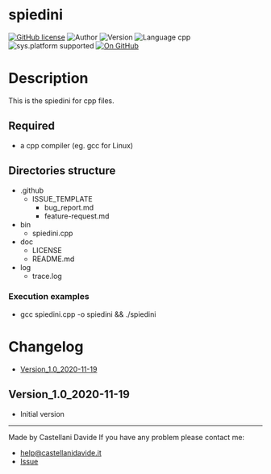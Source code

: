 # spiedini
[![GitHub license](https://img.shields.io/badge/licence-GNU-green?style=flat)](https://github.com/CastellaniDavide/spiedini/blob/master/LICENSE) ![Author](https://img.shields.io/badge/author-Castellani%20Davide-green?style=flat) ![Version](https://img.shields.io/badge/version-v01.01-blue?style=flat) ![Language cpp](https://img.shields.io/badge/language-cpp-yellowgreen?style=flat) ![sys.platform supported](https://img.shields.io/badge/OS%20platform%20supported-All-blue?style=flat) [![On GitHub](https://img.shields.io/badge/on%20GitHub-True-green?style=flat&logo=github)](https://github.com/CastellaniDavide/spiedini)

# Description
This is the spiedini for cpp files.

## Required
 - a cpp compiler (eg. gcc for Linux)
 

## Directories structure
 - .github
   - ISSUE_TEMPLATE
     - bug_report.md
     - feature-request.md
 - bin
	 - spiedini.cpp
 - doc
   - LICENSE
   - README.md
 - log
	 - trace.log
   
### Execution examples
 - gcc spiedini.cpp -o spiedini && ./spiedini

# Changelog
 - [Version_1.0_2020-11-19](#Version_10_2020-11-19)


## Version_1.0_2020-11-19
 - Initial version

---
Made by Castellani Davide 
If you have any problem please contact me:
- help@castellanidavide.it
- [Issue](https://github.com/CastellaniDavide/spiedini/issues)
